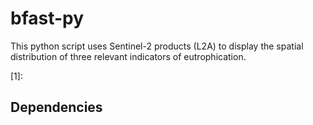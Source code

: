 # bfast-py
This python script uses Sentinel-2 products (L2A) to display the spatial distribution of three
relevant indicators of eutrophication. 

[1]: 

## Dependencies